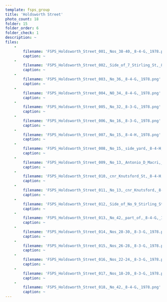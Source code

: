```yaml
---
template: fsps_group
title: 'Holdsworth Street'
photo_count: 18
folder: 15
folder_order: 6
folder_check: 1
description: ~
files:
    -
        filename: 'FSPS_Holdsworth_Street_001,_Nos_38-40,_8-4-G,_1978.png'
        caption: ~
    -
        filename: 'FSPS_Holdsworth_Street_002,_Side_of_7_Stirling_St,_8-4-G,_1978.png'
        caption: ~
    -
        filename: 'FSPS_Holdsworth_Street_003,_No_36,_8-4-G,_1978.png'
        caption: ~
    -
        filename: 'FSPS_Holdsworth_Street_004,_NO_34,_8-4-G,_1978.png'
        caption: ~
    -
        filename: 'FSPS_Holdsworth_Street_005,_No_32,_8-3-G,_1978.png'
        caption: ~
    -
        filename: 'FSPS_Holdsworth_Street_006,_No_16,_8-3-G,_1978.png'
        caption: ~
    -
        filename: 'FSPS_Holdsworth_Street_007,_No_15,_8-4-H,_1978.png'
        caption: ~
    -
        filename: 'FSPS_Holdsworth_Street_008,_No_15,_side_yard,_8-4-H,_1978.png'
        caption: ~
    -
        filename: 'FSPS_Holdsworth_Street_009,_No_13,_Antonio_D_Macri,_8-4-H,_1978.png'
        caption: ~
    -
        filename: 'FSPS_Holdsworth_Street_010,_cnr_Knutsford_St,_8-4-H,_1978.png'
        caption: ~
    -
        filename: 'FSPS_Holdsworth_Street_011,_No_13,_cnr_Knutsford,_8-4-H,_1978.png'
        caption: ~
    -
        filename: 'FSPS_Holdsworth_Street_012,_Side_of_No_9_Stirling_St,_8-4-H,_1978.png'
        caption: ~
    -
        filename: 'FSPS_Holdsworth_Street_013,_No_42,_part_of,_8-4-G,_1978.png'
        caption: ~
    -
        filename: 'FSPS_Holdsworth_Street_014,_Nos_28-30,_8-3-G,_1978.png'
        caption: ~
    -
        filename: 'FSPS_Holdsworth_Street_015,_Nos_26-28,_8-3-G,_1978.png'
        caption: ~
    -
        filename: 'FSPS_Holdsworth_Street_016,_Nos_22-24,_8-3-G,_1978.png'
        caption: ~
    -
        filename: 'FSPS_Holdsworth_Street_017,_Nos_18-20,_8-3-G,_1978.png'
        caption: ~
    -
        filename: 'FSPS_Holdsworth_Street_018,_No_42,_8-4-G,_1978.png'
        caption: ~
---
```

